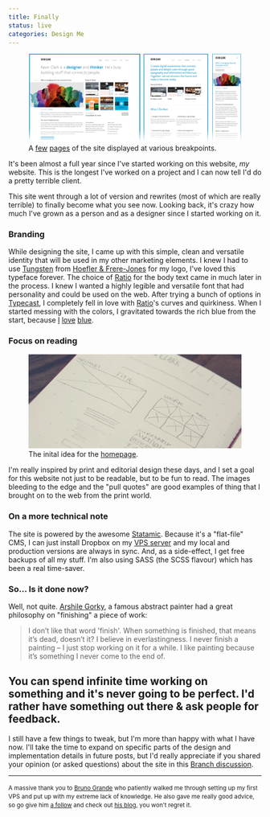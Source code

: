```yaml
---
title: Finally
status: live
categories: Design Me
---
```


<figure>
	<img src="/assets/articles/finally/screenshots-2.jpg" alt="A few pages of the site at various breakpoints">
	<figcaption>A <a href="/">few</a> <a href="/portfolio">pages</a> of the site displayed at various breakpoints.</figcaption>
</figure>

It's been almost a full year since I've started working on this website, *my* website. This is the longest I've worked on a project and I can now tell I'd do a pretty terrible client.

This site went through a lot of version and rewrites (most of which are really terrible) to finally become what you see now. Looking back, it's crazy how much I've grown as a person and as a designer since I started working on it.

### Branding

While designing the site, I came up with this simple, clean and versatile identity that will be used in my other marketing elements. I knew I had to use [Tungsten](http://www.typography.com/fonts/font_overview.php?productLineID=100035) from [Hoefler & Frere-Jones](http://www.typography.com/) for my logo, I've loved this typeface forever. The choice of [Ratio](https://typekit.com/fonts/ratio) for the body text came in much later in the process. I knew I wanted a highly legible and versatile font that had personality and could be used on the web. After trying a bunch of options in [Typecast](http://typecast.com), I completely fell in love with [Ratio](https://typekit.com/fonts/ratio)'s curves and quirkiness. When I started messing with the colors, I gravitated towards the rich blue from the start, because [I](http://dribbble.com/shots/860105-Updated-JAM) [love](http://dribbble.com/shots/860102-En-Savoir-Plus) [blue](http://dribbble.com/shots/840093-Toutes-les-plateformes).

<!--more-->

### Focus on reading

<figure>
	<img src="/assets/articles/finally/homepage-sketch.jpg" alt="A sketch of the homepage">
	<figcaption>The inital idea for the <a href="/">homepage</a>.</figcaption>
</figure>

I'm really inspired by print and editorial design these days, and I set a goal for this website not just to be readable, but to be fun to read. The images bleeding to the edge and the "pull quotes" are good examples of thing that I brought on to the web from the print world.

### On a more technical note

The site is powered by the awesome [Statamic](http://statamic.com). Because it's a "flat-file" CMS, I can just install Dropbox on my [VPS server](http://sales.fliphost.net/aff.php?aff=036) and my local and production versions are always in sync. And, as a side-effect, I get free backups of all my stuff. I'm also using SASS (the SCSS flavour) which has been a real time-saver.

### So... Is it done now?

Well, not quite. [Arshile Gorky](http://en.wikiquote.org/wiki/Arshile_Gorky), a famous abstract painter had a great philosophy on "finishing" a piece of work:

> I don’t like that word 'finish'. When something is finished, that means it’s dead, doesn’t it? I believe in everlastingness. I never finish a painting – I just stop working on it for a while. I like painting because it’s something I never come to the end of.

## You can spend infinite time working on something and it's never going to be perfect. I'd rather have something out there & ask people for feedback.

I still have a few things to tweak, but I'm more than happy with what I have now. I'll take the time to expand on specific parts of the design and implementation details in future posts, but I'd really appreciate if you shared your opinion (or asked questions) about the site in this [Branch discussion](http://branch.com/b/kevinclark-ca-is-finally-live).

---

<small>A massive thank you to <a href="http://brunogrande.me">Bruno Grande</a> who patiently walked me through setting up my first VPS and put up with my extreme lack of knowledge. He also gave me really good advice, so go give him <a href="https://twitter.com/grandebruno">a follow</a> and check out <a href="http://brunogrande.me">his blog</a>, you won't regret it.</small>